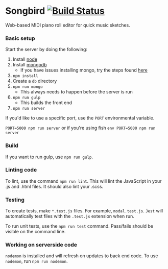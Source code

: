 # Songbird [![Build Status](https://travis-ci.com/JacobPernell/songbird.svg?branch=master)](https://travis-ci.com/JacobPernell/songbird)
Web-based MIDI piano roll editor for quick music sketches.

### Basic setup
Start the server by doing the following:

1.  Install [node](https://nodejs.org/en/download/)
2.  Install [mongodb](https://treehouse.github.io/installation-guides/mac/mongo-mac.html)
    * If you have issues installing mongo, try the steps found [here](https://github.com/Homebrew/brew/issues/3228#issuecomment-332679274)
3.  `npm install`
4.  Create a `db` directory
5.  `npm run mongo`
    * This always needs to happen before the server is run
6.  `npm run gulp`
    * This builds the front end
7.  `npm run server`

If you'd like to use a specific port, use the `PORT` environmental variable.

`PORT=5000 npm run server` or if you're using fish `env PORT=5000 npm run server`

### Build
If you want to run gulp, use `npm run gulp`.

### Linting code
To lint, use the command `npm run lint`.  This will lint the JavaScript in your .js and .html files.  It should also lint your .scss.

### Testing
To create tests, make `*.test.js` files.  For example, `modal.test.js`.  `Jest` will automatically test files with the `.test.js` extension when run.

To run unit tests, use the `npm run test` command.  Pass/fails should be visible on the command line.

### Working on serverside code
`nodemon` is installed and will refresh on updates to back end code.  To use `nodemon`, run `npm run nodemon`.